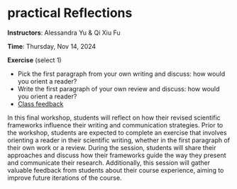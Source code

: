 # **practical** Reflections

**Instructors**: Alessandra Yu & Qi Xiu Fu   

**Time**: Thursday, Nov 14, 2024      

**Exercise** (select 1)
- Pick the first paragraph from your own writing and discuss: how would you orient a reader?
- Write the first paragraph of your own review and discuss: how would you orient a reader?
- [Class feedback](https://forms.gle/38f239VhphLDozKg6) 

In this final workshop, students will reflect on how their revised scientific frameworks influence their writing and communication strategies. Prior to the workshop, students are expected to complete an exercise that involves orienting a reader in their scientific writing, whether in the first paragraph of their own work or a review. During the session, students will share their approaches and discuss how their frameworks guide the way they present and communicate their research. Additionally, this session will gather valuable feedback from students about their course experience, aiming to improve future iterations of the course.